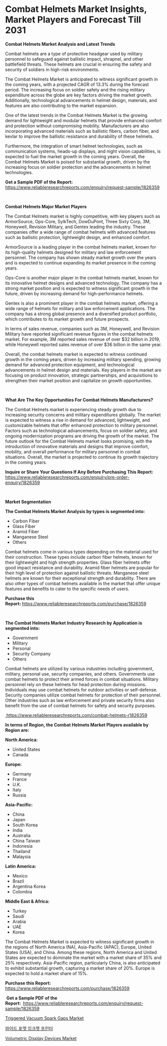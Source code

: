 <p><h1>Combat Helmets Market Insights, Market Players and Forecast Till 2031</h1></p><p><strong>Combat Helmets Market Analysis and Latest Trends</strong></p>
<p><p>Combat helmets are a type of protective headgear used by military personnel to safeguard against ballistic impact, shrapnel, and other battlefield threats. These helmets are crucial in ensuring the safety and security of soldiers in high-risk environments.</p><p>The Combat Helmets Market is anticipated to witness significant growth in the coming years, with a projected CAGR of 13.3% during the forecast period. The increasing focus on soldier safety and the rising military expenditure across the globe are key factors driving the market growth. Additionally, technological advancements in helmet design, materials, and features are also contributing to the market expansion.</p><p>One of the latest trends in the Combat Helmets Market is the growing demand for lightweight and modular helmets that provide enhanced comfort and protection without compromising mobility. Manufacturers are also incorporating advanced materials such as ballistic fibers, carbon fiber, and kevlar to improve the ballistic resistance and durability of these helmets.</p><p>Furthermore, the integration of smart helmet technologies, such as communication systems, heads-up displays, and night vision capabilities, is expected to fuel the market growth in the coming years. Overall, the Combat Helmets Market is poised for substantial growth, driven by the increasing focus on soldier protection and the advancements in helmet technologies.</p></p>
<p><strong>Get a Sample PDF of the Report:&nbsp;</strong> <a href="https://www.reliableresearchreports.com/enquiry/request-sample/1826359">https://www.reliableresearchreports.com/enquiry/request-sample/1826359</a></p>
<p>&nbsp;</p>
<p><strong>Combat Helmets Major Market Players</strong></p>
<p><p>The Combat Helmets market is highly competitive, with key players such as ArmorSource, Ops-Core, SylkTech, DowDuPont, Three Sixty Corp, 3M, Honeywell, Revision Military, and Gentex leading the industry. These companies offer a wide range of combat helmets with advanced features such as ballistic protection, lightweight design, and enhanced comfort.</p><p>ArmorSource is a leading player in the combat helmets market, known for its high-quality helmets designed for military and law enforcement personnel. The company has shown steady market growth over the years and is expected to continue expanding its market presence in the coming years.</p><p>Ops-Core is another major player in the combat helmets market, known for its innovative helmet designs and advanced technology. The company has a strong market position and is expected to witness significant growth in the future, driven by increasing demand for high-performance helmets.</p><p>Gentex is also a prominent player in the combat helmets market, offering a wide range of helmets for military and law enforcement applications. The company has a strong global presence and a diversified product portfolio, which contributes to its market growth and future prospects.</p><p>In terms of sales revenue, companies such as 3M, Honeywell, and Revision Military have reported significant revenue figures in the combat helmets market. For example, 3M reported sales revenue of over $32 billion in 2019, while Honeywell reported sales revenue of over $36 billion in the same year.</p><p>Overall, the combat helmets market is expected to witness continued growth in the coming years, driven by increasing military spending, growing demand for advanced protection equipment, and technological advancements in helmet design and materials. Key players in the market are focusing on product innovation, strategic partnerships, and acquisitions to strengthen their market position and capitalize on growth opportunities.</p></p>
<p>&nbsp;</p>
<p><strong>What Are The Key Opportunities For Combat Helmets Manufacturers?</strong></p>
<p><p>The Combat Helmets market is experiencing steady growth due to increasing security concerns and military expenditures globally. The market is expected to witness a rise in demand for advanced, lightweight, and customizable helmets that offer enhanced protection to military personnel. Factors such as technological advancements, focus on soldier safety, and ongoing modernization programs are driving the growth of the market. The future outlook for the Combat Helmets market looks promising, with the introduction of innovative materials and designs that improve comfort, mobility, and overall performance for military personnel in combat situations. Overall, the market is projected to continue its growth trajectory in the coming years.</p></p>
<p><strong>Inquire or Share Your Questions If Any Before Purchasing This Report:</strong> <a href="https://www.reliableresearchreports.com/enquiry/pre-order-enquiry/1826359">https://www.reliableresearchreports.com/enquiry/pre-order-enquiry/1826359</a></p>
<p>&nbsp;</p>
<p><strong>Market Segmentation</strong></p>
<p><strong>The Combat Helmets Market Analysis by types is segmented into:</strong></p>
<p><ul><li>Carbon Fiber</li><li>Glass Fiber</li><li>Aramid Fiber</li><li>Manganese Steel</li><li>Others</li></ul></p>
<p><p>Combat helmets come in various types depending on the material used for their construction. These types include carbon fiber helmets, known for their lightweight and high strength properties. Glass fiber helmets offer good impact resistance and durability. Aramid fiber helmets are popular for their high level of protection against ballistic threats. Manganese steel helmets are known for their exceptional strength and durability. There are also other types of combat helmets available in the market that offer unique features and benefits to cater to the specific needs of users.</p></p>
<p><strong>Purchase this Report:&nbsp;</strong><a href="https://www.reliableresearchreports.com/purchase/1826359">https://www.reliableresearchreports.com/purchase/1826359</a></p>
<p>&nbsp;</p>
<p><strong>The Combat Helmets Market Industry Research by Application is segmented into:</strong></p>
<p><ul><li>Government</li><li>Military</li><li>Personal</li><li>Security Company</li><li>Others</li></ul></p>
<p><p>Combat helmets are utilized by various industries including government, military, personal use, security companies, and others. Governments use combat helmets to protect their armed forces in combat situations. Military personnel rely on these helmets for head protection during missions. Individuals may use combat helmets for outdoor activities or self-defense. Security companies utilize combat helmets for protection of their personnel. Other industries such as law enforcement and private security firms also benefit from the use of combat helmets for safety and security purposes.</p></p>
<p><a href="https://www.reliableresearchreports.com/combat-helmets-r1826359">&nbsp;https://www.reliableresearchreports.com/combat-helmets-r1826359</a></p>
<p><strong>In terms of Region, the Combat Helmets Market Players available by Region are:</strong></p>
<p>
    <p> <strong> North America: </strong>
        <ul>
            <li>United States</li>
            <li>Canada</li>
        </ul>
        </p> 
    <p> <strong> Europe: </strong>
        <ul>
            <li>Germany</li>
            <li>France</li>
            <li>U.K.</li>
            <li>Italy</li>
            <li>Russia</li>
        </ul>
        </p> 
    <p> <strong> Asia-Pacific: </strong>
        <ul>
            <li>China</li>
            <li>Japan</li>
            <li>South Korea</li>
            <li>India</li>
            <li>Australia</li>
            <li>China Taiwan</li>
            <li>Indonesia</li>
            <li>Thailand</li>
            <li>Malaysia</li>
        </ul>
        </p> 
    <p> <strong> Latin America: </strong>
        <ul>
            <li>Mexico</li>
            <li>Brazil</li>
            <li>Argentina Korea</li>
            <li>Colombia</li>
        </ul>
        </p> 
    <p> <strong> Middle East & Africa: </strong>
        <ul>
            <li>Turkey</li>
            <li>Saudi</li>
            <li>Arabia</li>
            <li>UAE</li>
            <li>Korea</li>
        </ul>
    </p>
    </p>
<p><p>The Combat Helmets Market is expected to witness significant growth in the regions of North America (NA), Asia-Pacific (APAC), Europe, United States (USA), and China. Among these regions, North America and United States are expected to dominate the market with a market share of 35% and 25% respectively. Asia-Pacific region, particularly China, is also anticipated to exhibit substantial growth, capturing a market share of 20%. Europe is expected to hold a market share of 15%.</p></p>
<p><strong>Purchase this Report: </strong><a href="https://www.reliableresearchreports.com/purchase/1826359">https://www.reliableresearchreports.com/purchase/1826359</a></p>
<p>&nbsp;<strong>Get a Sample PDF of the Report:&nbsp;&nbsp;</strong><a href="https://www.reliableresearchreports.com/enquiry/request-sample/1826359">https://www.reliableresearchreports.com/enquiry/request-sample/1826359</a></p>
<p><strong></strong></p>
<p><p><a href="https://www.linkedin.com/pulse/triggered-vacuum-spark-gaps-market-exploring-share-trends-6c0ec?trackingId=BiJ1xwq863WrNrmy5IYwSw%3D%3D">Triggered Vacuum Spark Gaps Market</a></p><p><a href="https://github.com/oajzkywllm460/Market-Research-Report-List-1/blob/main/105258328350.md">와이드 포맷 잉크젯 프린터</a></p><p><a href="https://www.linkedin.com/pulse/volumetric-display-devices-market-trends-forecast-competitive-nektc?trackingId=Fsr2xfCqcMJ4o80M3EhJQA%3D%3D">Volumetric Display Devices Market</a></p></p>